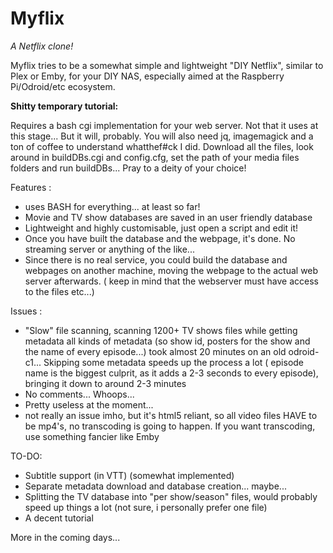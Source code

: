 # Myflix
*A Netflix clone!*

Myflix tries to be a somewhat simple and lightweight "DIY Netflix", similar to Plex or Emby, for your DIY NAS, especially aimed at the Raspberry Pi/Odroid/etc ecosystem.

**Shitty temporary tutorial:**

Requires a bash cgi implementation for your web server. Not that it uses at this stage... But it will, probably.
You will also need jq, imagemagick and a ton of coffee to understand whatthef#ck I did.
Download all the files, look around in buildDBs.cgi and config.cfg, set the path of your media files folders and run buildDBs... Pray to a deity of your choice!


Features :
* uses BASH for everything... at least so far!
* Movie and TV show databases are saved in an user friendly database
* Lightweight and highly customisable, just open a script and edit it! 
* Once you have built the database and the webpage, it's done. No streaming server or anything of the like...
* Since there is no real service, you could build the database and webpages on another machine, moving the webpage to the actual web server afterwards. ( keep in mind that the webserver must have access to the files etc...)

Issues :
* "Slow" file scanning, scanning 1200+ TV shows files while getting metadata all kinds of metadata (so show id, posters for the show and the name of every episode...) took almost 20 minutes on an old odroid-c1... Skipping some metadata speeds up the process a lot ( episode name is the biggest culprit, as it adds a 2-3 seconds to every episode), bringing it down to around 2-3 minutes
* No comments... Whoops...
* Pretty useless at the moment...
* not really an issue imho, but it's html5 reliant, so all video files HAVE to be mp4's, no transcoding is going to happen. If you want transcoding, use something fancier like Emby

TO-DO:
* Subtitle support (in VTT) (somewhat implemented)
* Separate metadata download and database creation... maybe... 
* Splitting the TV database into "per show/season" files, would probably speed up things a lot (not sure, i personally prefer one file)
* A decent tutorial

More in the coming days...
